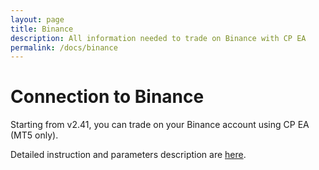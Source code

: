 ```yaml
---
layout: page
title: Binance
description: All information needed to trade on Binance with CP EA
permalink: /docs/binance
---
```


# Connection to Binance

Starting from v2.41, you can trade on your Binance account using CP EA (MT5 only).

Detailed instruction and parameters description are [here](https://www.mql5.com/en/blogs/post/747402).




